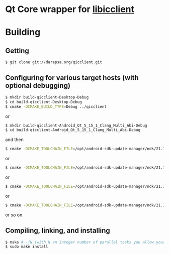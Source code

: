# Qt Core wrapper for [libicclient](http://darapsa.org/libicclient)

# Building

## Getting

```sh
$ git clone git://darapsa.org/qicclient.git
```

## Configuring for various target hosts (with optional debugging)

```sh
$ mkdir build-qicclient-Desktop-Debug
$ cd build-qicclient-Desktop-Debug
$ cmake -DCMAKE_BUILD_TYPE=Debug ../qicclient
```

or

```sh
$ mkdir build-qicclient-Android_Qt_5_15_1_Clang_Multi_Abi-Debug
$ cd build-qicclient-Android_Qt_5_15_1_Clang_Multi_Abi-Debug
```

and then

```sh
$ cmake -DCMAKE_TOOLCHAIN_FILE=/opt/android-sdk-update-manager/ndk/21.1.6352462/build/cmake/android.toolchain.cmake -DCMAKE_FIND_ROOT_PATH=/opt/Qt/5.15.1/android -DANDROID_NATIVE_API_LEVEL=21 -DANDROID_ABI=arm64-v8a -DCMAKE_INSTALL_PREFIX=/opt/Qt/5.15.1/android -DCMAKE_BUILD_TYPE=Debug ../qicclient
```

or

```sh
$ cmake -DCMAKE_TOOLCHAIN_FILE=/opt/android-sdk-update-manager/ndk/21.1.6352462/build/cmake/android.toolchain.cmake -DCMAKE_FIND_ROOT_PATH=/opt/Qt/5.15.1/android -DANDROID_NATIVE_API_LEVEL=16 -DANDROID_ABI=armeabi-v7a -DCMAKE_INSTALL_PREFIX=/opt/Qt/5.15.1/android -DCMAKE_BUILD_TYPE=Debug ../qicclient
```

or

```sh
$ cmake -DCMAKE_TOOLCHAIN_FILE=/opt/android-sdk-update-manager/ndk/21.1.6352462/build/cmake/android.toolchain.cmake -DCMAKE_FIND_ROOT_PATH=/opt/Qt/5.15.1/android -DANDROID_NATIVE_API_LEVEL=16 -DANDROID_ABI=x86 -DCMAKE_INSTALL_PREFIX=/opt/Qt/5.15.1/android -DCMAKE_BUILD_TYPE=Debug ../qicclient
```

or

```sh
$ cmake -DCMAKE_TOOLCHAIN_FILE=/opt/android-sdk-update-manager/ndk/21.1.6352462/build/cmake/android.toolchain.cmake -DCMAKE_FIND_ROOT_PATH=/opt/Qt/5.15.1/android -DANDROID_NATIVE_API_LEVEL=21 -DANDROID_ABI=x86_64 -DCMAKE_INSTALL_PREFIX=/opt/Qt/5.15.1/android -DCMAKE_BUILD_TYPE=Debug ../qicclient
```

or so on.

## Compiling, linking, and installing

```sh
$ make # -jN (with N an integer number of parallel tasks you allow your computer to run for compiling this)
$ sudo make install
```
